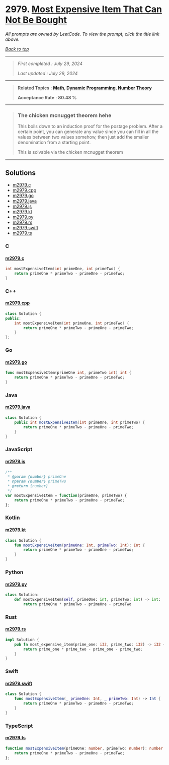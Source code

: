 # 2979. [Most Expensive Item That Can Not Be Bought](<https://leetcode.com/problems/most-expensive-item-that-can-not-be-bought>)

*All prompts are owned by LeetCode. To view the prompt, click the title link above.*

*[Back to top](<../README.md>)*

------

> *First completed : July 29, 2024*
>
> *Last updated : July 29, 2024*

------

> **Related Topics** : **[Math](<by_topic/Math.md>), [Dynamic Programming](<by_topic/Dynamic Programming.md>), [Number Theory](<by_topic/Number Theory.md>)**
>
> **Acceptance Rate** : **80.48 %**

------

> ### The chicken mcnugget theorem hehe
> 
> This boils down to an induction proof for the postage problem.
> After a certain point, you can generate any value since you 
> can fill in all the values between two values somehow, then 
> just add the smaller denomination from a starting point.
> 
> This is solvable via the chicken mcnugget theorem

------

## Solutions

- [m2979.c](<../my-submissions/m2979.c>)
- [m2979.cpp](<../my-submissions/m2979.cpp>)
- [m2979.go](<../my-submissions/m2979.go>)
- [m2979.java](<../my-submissions/m2979.java>)
- [m2979.js](<../my-submissions/m2979.js>)
- [m2979.kt](<../my-submissions/m2979.kt>)
- [m2979.py](<../my-submissions/m2979.py>)
- [m2979.rs](<../my-submissions/m2979.rs>)
- [m2979.swift](<../my-submissions/m2979.swift>)
- [m2979.ts](<../my-submissions/m2979.ts>)
### C
#### [m2979.c](<../my-submissions/m2979.c>)
```C
int mostExpensiveItem(int primeOne, int primeTwo) {
    return primeOne * primeTwo - primeOne - primeTwo;
}
```

### C++
#### [m2979.cpp](<../my-submissions/m2979.cpp>)
```C++
class Solution {
public:
    int mostExpensiveItem(int primeOne, int primeTwo) {
        return primeOne * primeTwo - primeOne - primeTwo;
    }
};
```

### Go
#### [m2979.go](<../my-submissions/m2979.go>)
```Go
func mostExpensiveItem(primeOne int, primeTwo int) int {
    return primeOne * primeTwo - primeOne - primeTwo;
}
```

### Java
#### [m2979.java](<../my-submissions/m2979.java>)
```Java
class Solution {
    public int mostExpensiveItem(int primeOne, int primeTwo) {
        return primeOne * primeTwo - primeOne - primeTwo;
    }
}
```

### JavaScript
#### [m2979.js](<../my-submissions/m2979.js>)
```JavaScript
/**
 * @param {number} primeOne
 * @param {number} primeTwo
 * @return {number}
 */
var mostExpensiveItem = function(primeOne, primeTwo) {
    return primeOne * primeTwo - primeOne - primeTwo;
};
```

### Kotlin
#### [m2979.kt](<../my-submissions/m2979.kt>)
```Kotlin
class Solution {
    fun mostExpensiveItem(primeOne: Int, primeTwo: Int): Int {
        return primeOne * primeTwo - primeOne - primeTwo;
    }
}
```

### Python
#### [m2979.py](<../my-submissions/m2979.py>)
```Python
class Solution:
    def mostExpensiveItem(self, primeOne: int, primeTwo: int) -> int:
        return primeOne * primeTwo - primeOne - primeTwo
```

### Rust
#### [m2979.rs](<../my-submissions/m2979.rs>)
```Rust
impl Solution {
    pub fn most_expensive_item(prime_one: i32, prime_two: i32) -> i32 {
        return prime_one * prime_two - prime_one - prime_two;
    }
}
```

### Swift
#### [m2979.swift](<../my-submissions/m2979.swift>)
```Swift
class Solution {
    func mostExpensiveItem(_ primeOne: Int, _ primeTwo: Int) -> Int {
        return primeOne * primeTwo - primeOne - primeTwo;
    }
}
```

### TypeScript
#### [m2979.ts](<../my-submissions/m2979.ts>)
```TypeScript
function mostExpensiveItem(primeOne: number, primeTwo: number): number {
    return primeOne * primeTwo - primeOne - primeTwo;
};
```

